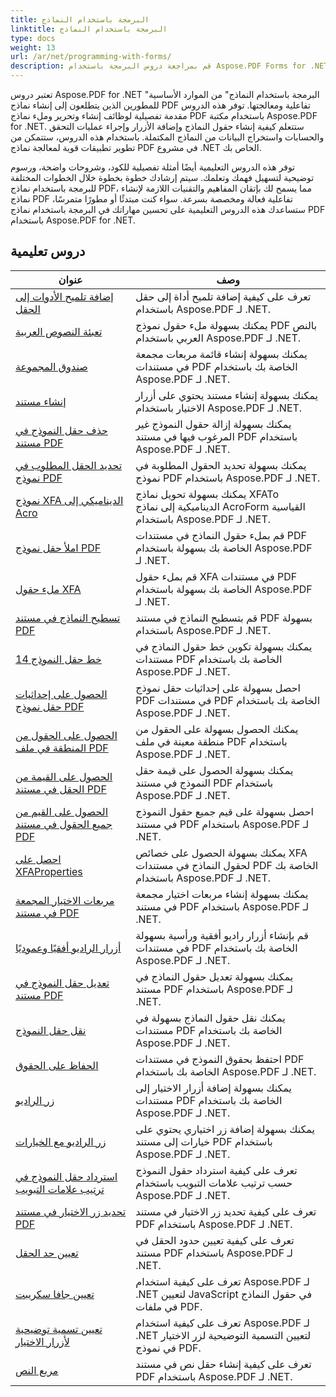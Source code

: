 ```yaml
---
title: البرمجة باستخدام النماذج
linktitle: البرمجة باستخدام النماذج
type: docs
weight: 13
url: /ar/net/programming-with-forms/
description: قم بمراجعة دروس البرمجة باستخدام Aspose.PDF Forms for .NET لإنشاء نماذج تفاعلية وإدارتها في ملفات PDF الخاصة بك.
---
```

تعتبر دروس Aspose.PDF for .NET "البرمجة باستخدام النماذج" من الموارد الأساسية للمطورين الذين يتطلعون إلى إنشاء نماذج PDF تفاعلية ومعالجتها. توفر هذه الدروس مقدمة تفصيلية لوظائف إنشاء وتحرير وملء نماذج PDF باستخدام مكتبة Aspose.PDF for .NET. ستتعلم كيفية إنشاء حقول النماذج وإضافة الأزرار وإجراء عمليات التحقق والحسابات واستخراج البيانات من النماذج المكتملة. باستخدام هذه الدروس، ستتمكن من تطوير تطبيقات قوية لمعالجة نماذج PDF في مشروع .NET الخاص بك.

توفر هذه الدروس التعليمية أيضًا أمثلة تفصيلية للكود، وشروحات واضحة، ورسوم توضيحية لتسهيل فهمك وتعلمك. سيتم إرشادك خطوة بخطوة خلال الخطوات المختلفة للبرمجة باستخدام نماذج PDF، مما يسمح لك بإتقان المفاهيم والتقنيات اللازمة لإنشاء نماذج PDF تفاعلية فعالة ومخصصة بسرعة. سواء كنت مبتدئًا أو مطورًا متمرسًا، ستساعدك هذه الدروس التعليمية على تحسين مهاراتك في البرمجة باستخدام نماذج PDF باستخدام Aspose.PDF for .NET.

## دروس تعليمية
| عنوان | وصف |
| --- | --- | 
| [إضافة تلميح الأدوات إلى الحقل](./add-tooltip-to-field/) | تعرف على كيفية إضافة تلميح أداة إلى حقل باستخدام Aspose.PDF لـ .NET. |  
| [تعبئة النصوص العربية](./arabic-text-filling/) | يمكنك بسهولة ملء حقول نموذج PDF بالنص العربي باستخدام Aspose.PDF لـ .NET. |  
| [صندوق المجموعة](./combo-box/) | يمكنك بسهولة إنشاء قائمة مربعات مجمعة في مستندات PDF الخاصة بك باستخدام Aspose.PDF لـ .NET. |  
| [إنشاء مستند](./create-doc/) | يمكنك بسهولة إنشاء مستند يحتوي على أزرار الاختيار باستخدام Aspose.PDF لـ .NET. |  
| [حذف حقل النموذج في مستند PDF](./delete-form-field/) | يمكنك بسهولة إزالة حقول النموذج غير المرغوب فيها في مستند PDF باستخدام Aspose.PDF لـ .NET. |  
| [تحديد الحقل المطلوب في نموذج PDF](./determine-required-field/) | يمكنك بسهولة تحديد الحقول المطلوبة في نموذج PDF باستخدام Aspose.PDF لـ .NET. |  
| [نموذج XFA الديناميكي إلى Acro](./dynamic-xfa-to-acro-form/) | يمكنك بسهولة تحويل نماذج XFATo الديناميكية إلى نماذج AcroForm القياسية باستخدام Aspose.PDF لـ .NET. |  
| [املأ حقل نموذج PDF](./fill-form-field/) | قم بملء حقول النماذج في مستندات PDF الخاصة بك بسهولة باستخدام Aspose.PDF لـ .NET. |  
| [ملء حقول XFA](./fill-xfafields/) | قم بملء حقول XFA في مستندات PDF الخاصة بك بسهولة باستخدام Aspose.PDF لـ .NET. |  
| [تسطيح النماذج في مستند PDF](./flatten-forms/) | قم بتسطيح النماذج في مستند PDF بسهولة باستخدام Aspose.PDF لـ .NET. |  
| [خط حقل النموذج 14](./form-field-font-14/) | يمكنك بسهولة تكوين خط حقول النماذج في مستندات PDF الخاصة بك باستخدام Aspose.PDF لـ .NET. |  
| [الحصول على إحداثيات حقل نموذج PDF](./get-coordinates/) | احصل بسهولة على إحداثيات حقل نموذج PDF في مستندات PDF الخاصة بك باستخدام Aspose.PDF لـ .NET. |  
| [الحصول على الحقول من المنطقة في ملف PDF](./get-fields-from-region/) | يمكنك الحصول بسهولة على الحقول من منطقة معينة في ملف PDF باستخدام Aspose.PDF لـ .NET. |  
| [الحصول على القيمة من الحقل في مستند PDF](./get-value-from-field/) | يمكنك بسهولة الحصول على قيمة حقل النموذج في مستند PDF باستخدام Aspose.PDF لـ .NET. |  
| [الحصول على القيم من جميع الحقول في مستند PDF](./get-values-from-all-fields/) | احصل بسهولة على قيم جميع حقول النموذج في مستند PDF باستخدام Aspose.PDF لـ .NET. |  
| [احصل على XFAProperties](./get-xfaproperties/) | يمكنك بسهولة الحصول على خصائص XFA لحقول النماذج في مستندات PDF الخاصة بك باستخدام Aspose.PDF لـ .NET. |  
| [مربعات الاختيار المجمعة في مستند PDF](./grouped-check-boxes/) | يمكنك بسهولة إنشاء مربعات اختيار مجمعة في مستند PDF باستخدام Aspose.PDF لـ .NET. |  
| [أزرار الراديو أفقيًا وعموديًا](./horizontally-and-vertically-radio-buttons/) | قم بإنشاء أزرار راديو أفقية ورأسية بسهولة في مستندات PDF الخاصة بك باستخدام Aspose.PDF لـ .NET. |  
| [تعديل حقل النموذج في مستند PDF](./modify-form-field/) | يمكنك بسهولة تعديل حقول النماذج في مستند PDF باستخدام Aspose.PDF لـ .NET. |  
| [نقل حقل النموذج](./move-form-field/) | يمكنك نقل حقول النماذج بسهولة في مستندات PDF الخاصة بك باستخدام Aspose.PDF لـ .NET. |  
| [الحفاظ على الحقوق](./preserve-rights/) | احتفظ بحقوق النموذج في مستندات PDF الخاصة بك باستخدام Aspose.PDF لـ .NET. |  
| [زر الراديو](./radio-button/) | يمكنك بسهولة إضافة أزرار الاختيار إلى مستندات PDF الخاصة بك باستخدام Aspose.PDF لـ .NET. |  
| [زر الراديو مع الخيارات](./radio-button-with-options/) | يمكنك بسهولة إضافة زر اختياري يحتوي على خيارات إلى مستند PDF باستخدام Aspose.PDF لـ .NET. |  
| [استرداد حقل النموذج في ترتيب علامات التبويب](./retrieve-form-field-in-tab-order/) | تعرف على كيفية استرداد حقول النموذج حسب ترتيب علامات التبويب باستخدام Aspose.PDF لـ .NET. |  
| [تحديد زر الاختيار في مستند PDF](./select-radio-button/) | تعرف على كيفية تحديد زر الاختيار في مستند PDF باستخدام Aspose.PDF لـ .NET. |  
| [تعيين حد الحقل](./set-field-limit/) | تعرف على كيفية تعيين حدود الحقل في مستند PDF باستخدام Aspose.PDF لـ .NET. |  
| [تعيين جافا سكريبت](./set-java-script/) | تعرف على كيفية استخدام Aspose.PDF لـ .NET لتعيين JavaScript في حقول النماذج في ملفات PDF. |  
| [تعيين تسمية توضيحية لأزرار الاختيار](./set-radio-button-caption/) | تعرف على كيفية استخدام Aspose.PDF لـ .NET لتعيين التسمية التوضيحية لزر الاختيار في نموذج PDF. |  
| [مربع النص](./text-box/) | تعرف على كيفية إنشاء حقل نص في مستند PDF باستخدام Aspose.PDF لـ .NET. |  